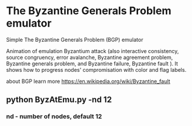# The Byzantine Generals Problem emulator
Simple The Byzantine Generals Problem (BGP) emulator  

Animation of emulation Byzantium attack (also interactive consistency, source congruency, error avalanche, Byzantine agreement problem, Byzantine generals problem, and Byzantine failure, Byzantine fault ).
It shows how to progress nodes' compromisation with color and flag labels. 

about BGP learn more https://en.wikipedia.org/wiki/Byzantine_fault

## python ByzAtEmu.py -nd 12
### nd - number of nodes, default 12

